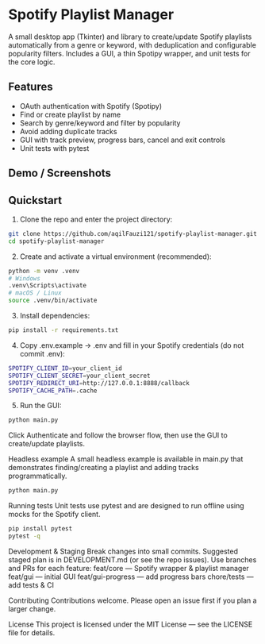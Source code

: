# Spotify Playlist Manager

A small desktop app (Tkinter) and library to create/update Spotify playlists automatically from a genre or keyword, with deduplication and configurable popularity filters. Includes a GUI, a thin Spotipy wrapper, and unit tests for the core logic.

## Features
- OAuth authentication with Spotify (Spotipy)
- Find or create playlist by name
- Search by genre/keyword and filter by popularity
- Avoid adding duplicate tracks
- GUI with track preview, progress bars, cancel and exit controls
- Unit tests with pytest

## Demo / Screenshots


## Quickstart
1. Clone the repo and enter the project directory:
```bash
git clone https://github.com/aqilFauzi121/spotify-playlist-manager.git
cd spotify-playlist-manager
```

2. Create and activate a virtual environment (recommended):
```bash
python -m venv .venv
# Windows
.venv\Scripts\activate
# macOS / Linux
source .venv/bin/activate
```

3. Install dependencies:
```bash
pip install -r requirements.txt
```

4. Copy .env.example → .env and fill in your Spotify credentials (do not commit .env):
```bash
SPOTIFY_CLIENT_ID=your_client_id
SPOTIFY_CLIENT_SECRET=your_client_secret
SPOTIFY_REDIRECT_URI=http://127.0.0.1:8888/callback
SPOTIFY_CACHE_PATH=.cache
```

5. Run the GUI:
```bash
python main.py
```
Click Authenticate and follow the browser flow, then use the GUI to create/update playlists.

Headless example
A small headless example is available in main.py that demonstrates finding/creating a playlist and adding tracks programmatically.
```bash
python main.py
```

Running tests
Unit tests use pytest and are designed to run offline using mocks for the Spotify client.
```bash
pip install pytest
pytest -q
```

Development & Staging
Break changes into small commits. Suggested staged plan is in DEVELOPMENT.md (or see the repo issues). Use branches and PRs for each feature:
feat/core — Spotify wrapper & playlist manager
feat/gui — initial GUI
feat/gui-progress — add progress bars
chore/tests — add tests & CI

Contributing
Contributions welcome. Please open an issue first if you plan a larger change.

License
This project is licensed under the MIT License — see the LICENSE file for details.
